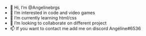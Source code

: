 - 👋 Hi, I’m @Angelinebrgs
- 👀 I’m interested in code and video games
- 🌱 I’m currently learning html/css
- 💞️ I’m looking to collaborate on different project
- 📫 If you want to contact me add me on discord Angéline#6536

<!---
Angelinebrgs/Angelinebrgs is a ✨ special ✨ repository because its `README.md` (this file) appears on your GitHub profile.
You can click the Preview link to take a look at your changes.
--->
